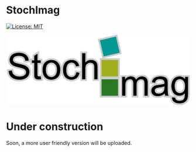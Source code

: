 


# StochImag
[![License: MIT](https://img.shields.io/badge/License-MIT-yellow.svg)](https://opensource.org/licenses/MIT)
<!--
![Logo](png/exp_04.png)
-->

<p align="center">
  <a><img src="https://github.com/infoleon/StochImag/blob/main/png/exp_04.png?raw=true" alt="Logo" width="500"/></a>
</p>

# Under construction
Soon, a more user friendly version will be uploaded.
